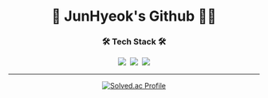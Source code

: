 <div align="center">
<h1>🧙 JunHyeok's Github 🧙‍♂️</h1>
<h3>🛠 Tech Stack 🛠</h3>
<img src="https://img.shields.io/badge/Unity-000000?style=flat-square&logo=Unity&logoColor=white"/>&nbsp
<img src="https://img.shields.io/badge/Csharp-512BD4?style=flat-square&logo=Csharp&logoColor=white"/>&nbsp
<img src="https://img.shields.io/badge/Cpp-00599C?style=flat-square&logo=Cplusplus&logoColor=white"/><br>

---
[![Solved.ac Profile](http://mazassumnida.wtf/api/v2/generate_badge?boj=raonrabbit)](https://solved.ac/raonrabbit)

</div>
